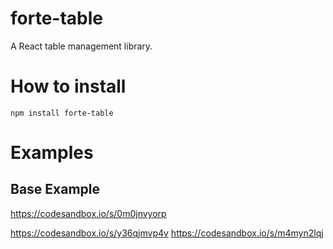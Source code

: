 # forte-table
A React table management library.

# How to install

    npm install forte-table

# Examples
## Base Example

https://codesandbox.io/s/0m0jnvyorp


https://codesandbox.io/s/y36qjmvp4v
https://codesandbox.io/s/m4myn2lqj

